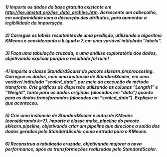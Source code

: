 ##### 1) Importe os dados da base gratuita existente em http://jse.amstat.org/jse_data_archive.htm. Acrescente um cabeçalho, em conformidade com a descrição dos atributos, para aumentar a legibilidade da importação.

##### 2) Carregue os labels resultantes de uma predição, utilizando o algoritmo KMeans e considerando o k igual a 7, em uma variável intitulada "labels".

##### 3) Faça uma tabulação cruzada, e uma análise exploratória dos dados, objetivando explicar porque o resultado foi ruim!

##### 4) Importe a classe StandardScaler do pacote sklearn.preprocessing. Carregue os dados, com uma instancia de StandardScaler, em uma variável intitulada "scaled_data", por meio da execução do método transform. Crie gráficos de dispersão utilizando as colunas "Length1" e "Weight", tanto para os dados originais (alocados em "data") quanto para os dados transformados (alocados em "scaled_data"). Explique o que aconteceu.

##### 5) Crie uma instancia de StandardScaler e outra de KMeans (considerando k=7). Importe a classe make_pipeline do pacote sklearn.pipeline, objetivando criar um pipeline que direcione a saída dos dados gerados pelo StandardScaler como entrada para o KMeans.

##### 6) Reconstrua a tabulação cruzada, objetivando majorar a nova performance, após as transformações realizadas pelo StandardScaler.